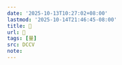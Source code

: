 ```yaml
---
date: '2025-10-13T10:27:02+08:00'
lastmod: '2025-10-14T21:46:45-08:00'
title: 􃪋
url: 􃪋
tags: [量]
src: DCCV
note:
---
```

